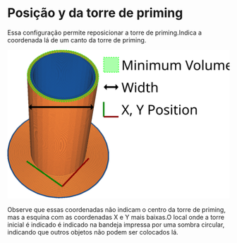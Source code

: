 Posição y da torre de priming
====
Essa configuração permite reposicionar a torre de priming.Indica a coordenada lá de um canto da torre de priming.

![A coordenada y da torre inicial](../images/prime_tower.svg)

Observe que essas coordenadas não indicam o centro da torre de priming, mas a esquina com as coordenadas X e Y mais baixas.O local onde a torre inicial é indicado é indicado na bandeja impressa por uma sombra circular, indicando que outros objetos não podem ser colocados lá.